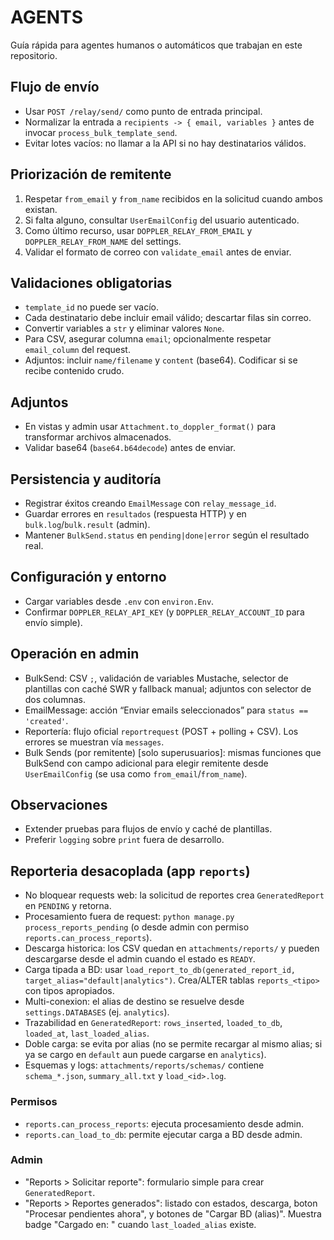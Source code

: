 # AGENTS

Guía rápida para agentes humanos o automáticos que trabajan en este repositorio.

## Flujo de envío
- Usar `POST /relay/send/` como punto de entrada principal.
- Normalizar la entrada a `recipients -> { email, variables }` antes de invocar `process_bulk_template_send`.
- Evitar lotes vacíos: no llamar a la API si no hay destinatarios válidos.

## Priorización de remitente
1. Respetar `from_email` y `from_name` recibidos en la solicitud cuando ambos existan.
2. Si falta alguno, consultar `UserEmailConfig` del usuario autenticado.
3. Como último recurso, usar `DOPPLER_RELAY_FROM_EMAIL` y `DOPPLER_RELAY_FROM_NAME` del settings.
4. Validar el formato de correo con `validate_email` antes de enviar.

## Validaciones obligatorias
- `template_id` no puede ser vacío.
- Cada destinatario debe incluir email válido; descartar filas sin correo.
- Convertir variables a `str` y eliminar valores `None`.
- Para CSV, asegurar columna `email`; opcionalmente respetar `email_column` del request.
- Adjuntos: incluir `name/filename` y `content` (base64). Codificar si se recibe contenido crudo.

## Adjuntos
- En vistas y admin usar `Attachment.to_doppler_format()` para transformar archivos almacenados.
- Validar base64 (`base64.b64decode`) antes de enviar.

## Persistencia y auditoría
- Registrar éxitos creando `EmailMessage` con `relay_message_id`.
- Guardar errores en `resultados` (respuesta HTTP) y en `bulk.log`/`bulk.result` (admin).
- Mantener `BulkSend.status` en `pending|done|error` según el resultado real.

## Configuración y entorno
- Cargar variables desde `.env` con `environ.Env`.
- Confirmar `DOPPLER_RELAY_API_KEY` (y `DOPPLER_RELAY_ACCOUNT_ID` para envío simple).

## Operación en admin
- BulkSend: CSV `;`, validación de variables Mustache, selector de plantillas con caché SWR y fallback manual; adjuntos con selector de dos columnas.
- EmailMessage: acción “Enviar emails seleccionados” para `status == 'created'`.
- Reportería: flujo oficial `reportrequest` (POST + polling + CSV). Los errores se muestran vía `messages`.
- Bulk Sends (por remitente) [solo superusuarios]: mismas funciones que BulkSend con campo adicional para elegir remitente desde `UserEmailConfig` (se usa como `from_email`/`from_name`).

## Observaciones
- Extender pruebas para flujos de envío y caché de plantillas.
- Preferir `logging` sobre `print` fuera de desarrollo.

## Reporteria desacoplada (app `reports`)
- No bloquear requests web: la solicitud de reportes crea `GeneratedReport` en `PENDING` y retorna.
- Procesamiento fuera de request: `python manage.py process_reports_pending` (o desde admin con permiso `reports.can_process_reports`).
- Descarga historica: los CSV quedan en `attachments/reports/` y pueden descargarse desde el admin cuando el estado es `READY`.
- Carga tipada a BD: usar `load_report_to_db(generated_report_id, target_alias="default|analytics")`. Crea/ALTER tablas `reports_<tipo>` con tipos apropiados.
- Multi-conexion: el alias de destino se resuelve desde `settings.DATABASES` (ej. `analytics`).
- Trazabilidad en `GeneratedReport`: `rows_inserted`, `loaded_to_db`, `loaded_at`, `last_loaded_alias`.
- Doble carga: se evita por alias (no se permite recargar al mismo alias; si ya se cargo en `default` aun puede cargarse en `analytics`).
- Esquemas y logs: `attachments/reports/schemas/` contiene `schema_*.json`, `summary_all.txt` y `load_<id>.log`.

### Permisos
- `reports.can_process_reports`: ejecuta procesamiento desde admin.
- `reports.can_load_to_db`: permite ejecutar carga a BD desde admin.

### Admin
- "Reports > Solicitar reporte": formulario simple para crear `GeneratedReport`.
- "Reports > Reportes generados": listado con estados, descarga, boton "Procesar pendientes ahora", y botones de "Cargar BD (alias)". Muestra badge "Cargado en: <alias>" cuando `last_loaded_alias` existe.
